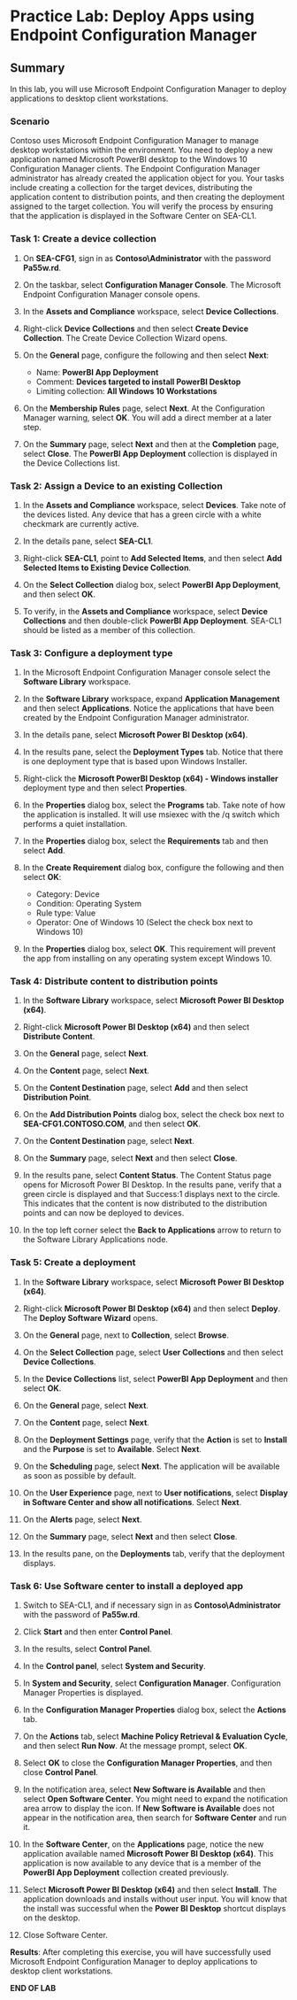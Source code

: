 # Practice Lab: Deploy Apps using Endpoint Configuration Manager

## Summary

In this lab, you will use Microsoft Endpoint Configuration Manager to deploy applications to desktop client workstations. 

### Scenario

Contoso uses Microsoft Endpoint Configuration Manager to manage desktop workstations within the environment. You need to deploy a new application named Microsoft PowerBI desktop to the Windows 10 Configuration Manager clients. The Endpoint Configuration Manager administrator has already created the application object for you. Your tasks include creating a collection for the target devices, distributing the application content to distribution points, and then creating the deployment assigned to the target collection. You will verify the process by ensuring that the application is displayed in the Software Center on SEA-CL1.

### Task 1: Create a device collection

1. On **SEA-CFG1**, sign in as **Contoso\\Administrator** with the password **Pa55w.rd**.

2. On the taskbar, select **Configuration Manager Console**. The Microsoft Endpoint Configuration Manager console opens.

3. In the **Assets and Compliance** workspace, select **Device Collections**. 

4. Right-click **Device Collections** and then select **Create Device Collection**. The Create Device Collection Wizard opens.

5. On the **General** page, configure the following and then select **Next**:
   - Name: **PowerBI App Deployment**
   - Comment: **Devices targeted to install PowerBI Desktop**
   - Limiting collection: **All Windows 10 Workstations**
6. On the **Membership Rules** page, select **Next**. At the Configuration Manager warning, select **OK**. You will add a direct member at a later step.

7. On the **Summary** page, select **Next** and then at the **Completion** page, select **Close**. The **PowerBI App Deployment** collection is displayed in the Device Collections list.

### Task 2: Assign a Device to an existing Collection

1.  In the **Assets and Compliance** workspace, select **Devices**. Take note of the devices listed. Any device that has a green circle with a white checkmark are currently active.

2.  In the details pane, select **SEA-CL1**.

3.  Right-click **SEA-CL1**, point to **Add Selected Items**, and then select **Add Selected Items to Existing Device Collection**.

4.  On the **Select Collection** dialog box, select **PowerBI App Deployment**, and then select **OK**.

5.  To verify, in the **Assets and Compliance** workspace, select **Device Collections** and then double-click **PowerBI App Deployment**. SEA-CL1 should be listed as a member of this collection.

### Task 3: Configure a deployment type 

1.  In the Microsoft Endpoint Configuration Manager console select the **Software Library** workspace.

2.  In the **Software Library** workspace, expand **Application Management** and then select **Applications**. Notice the applications that have been created by the Endpoint Configuration Manager administrator.

3.  In the details pane, select **Microsoft Power BI Desktop (x64)**.

4.  In the results pane, select the **Deployment Types** tab. Notice that there is one deployment type that is based upon Windows Installer.

5.  Right-click the **Microsoft PowerBI Desktop (x64) - Windows installer** deployment type and then select **Properties**.


6.  In the **Properties** dialog box, select the **Programs** tab. Take note of how the application is installed. It will use msiexec with the /q switch which performs a quiet installation.

7.  In the **Properties** dialog box, select the **Requirements** tab and then select **Add**. 

8.  In the **Create Requirement** dialog box, configure the following and then select **OK**:
    - Category: Device
    - Condition: Operating System
    - Rule type: Value
    - Operator: One of Windows 10 (Select the check box next to Windows 10)
9.  In the **Properties** dialog box, select **OK**. This requirement will prevent the app from installing on any operating system except Windows 10.

### Task 4: Distribute content to distribution points 

1.  In the **Software Library** workspace, select **Microsoft Power BI Desktop (x64)**.

2.  Right-click **Microsoft Power BI Desktop (x64)** and then select **Distribute Content**.

3.  On the **General** page, select **Next**.

4.  On the **Content** page, select **Next**.

5.  On the **Content Destination** page, select **Add** and then select **Distribution Point**.

6.  On the **Add Distribution Points** dialog box, select the check box next to **SEA-CFG1.CONTOSO.COM**, and then select **OK**.

7.  On the **Content Destination** page, select **Next**.

8.  On the **Summary** page, select **Next** and then select **Close**.

9.  In the results pane, select **Content Status**. The Content Status page opens for Microsoft Power BI Desktop. In the results pane, verify that a green circle is displayed and that Success:1 displays next to the circle. This indicates that the content is now distributed to the distribution points and can now be deployed to devices.

10.  In the top left corner select the **Back to Applications** arrow to return to the Software Library Applications node.

### Task 5: Create a deployment

1.  In the **Software Library** workspace, select **Microsoft Power BI Desktop (x64)**.

2.  Right-click **Microsoft Power BI Desktop (x64)** and then select **Deploy**. The **Deploy Software Wizard** opens.

3.  On the **General** page, next to **Collection**, select **Browse**.

4.  On the **Select Collection** page, select **User Collections** and then select **Device Collections**.

5.  In the **Device Collections** list, select **PowerBI App Deployment** and then select **OK**.

6.  On the **General** page, select **Next**.

7.  On the **Content** page, select **Next**. 

8.  On the **Deployment Settings** page, verify that the **Action** is set to **Install** and the **Purpose** is set to **Available**. Select **Next**.

9.  On the **Scheduling** page, select **Next**. The application will be available as soon as possible by default.

10.  On the **User Experience** page, next to **User notifications**, select **Display in Software Center and show all notifications**. Select **Next**.


11.  On the **Alerts** page, select **Next**.

12.  On the **Summary** page, select **Next** and then select **Close**. 

13.  In the results pane, on the **Deployments** tab, verify that the deployment displays.

### Task 6: Use Software center to install a deployed app

1.  Switch to SEA-CL1, and if necessary sign in as **Contoso\\Administrator** with the password of **Pa55w.rd**.

2.  Click **Start** and then enter **Control Panel**.

3.  In the results, select **Control Panel**.

4.  In the **Control panel**, select **System and Security**.

5.  In **System and Security**, select **Configuration Manager**. Configuration Manager Properties is displayed.

6.  In the **Configuration Manager Properties** dialog box, select the **Actions** tab.

7.  On the **Actions** tab, select **Machine Policy Retrieval & Evaluation Cycle**, and then select **Run Now**. At the message prompt, select **OK**.

8.  Select **OK** to close the **Configuration Manager Properties**, and then close **Control Panel**. 

9.  In the notification area, select **New Software is Available** and then select **Open Software Center**. You might need to expand the notification area arrow to display the icon. If **New Software is Available** does not appear in the notification area, then search for **Software Center** and run it.

10.  In the **Software Center**, on the **Applications** page, notice the new application available named **Microsoft Power BI Desktop (x64)**. This application is now available to any device that is a member of the **PowerBI App Deployment** collection created previously.

11.  Select **Microsoft Power BI Desktop (x64)** and then select **Install**. The application downloads and installs without user input. You will know that the install was successful when the **Power BI Desktop** shortcut displays on the desktop.

12.  Close Software Center.

**Results**: After completing this exercise, you will have successfully used Microsoft Endpoint Configuration Manager to deploy applications to desktop client workstations.

**END OF LAB**
